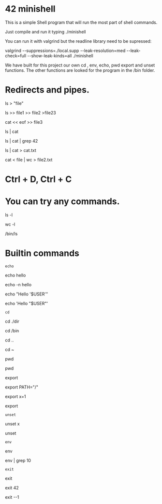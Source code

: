 # 42 minishell

This is a simple Shell program that will run the most part of shell commands.

Just compile and run it typing ./minishell

You can run it with valgrind but the readline library need to be supressed:

valgrind --suppressions=./local.supp --leak-resolution=med --leak-check=full --show-leak-kinds=all ./minishell

We have built for this project our own cd , env, echo, pwd export and unset functions.
The other functions are looked for the program in the /bin folder.

# Redirects and pipes.


ls > "file"

ls >> file1 >> file2 >file23

cat << eof >> file3

ls | cat

ls | cat | grep 42

ls | cat > cat.txt

cat < file | wc > file2.txt

# Ctrl + D, Ctrl + C 


# You can try any commands.

ls -l 

wc -l 

/bin/ls

# Builtin commands


    echo
    
echo hello

echo -n hello

echo "Hello '$USER'"

echo 'Hello "$USER"'

    cd
    
    
cd ./dir

cd /bin

cd ..

cd ~

  pwd
  
pwd

   export
   
export PATH="/"

export x=1

export


    unset
    
unset x

unset

    env
    
env

env | grep 10

    exit
    
exit

exit 42

exit --1
